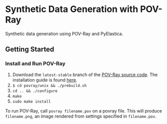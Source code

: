 # Synthetic Data Generation with POV-Ray

Synthetic data generation using POV-Ray and PyElastica.


## Getting Started

### Install and Run POV-Ray 

1. Download the `latest-stable` branch of the [POV-Ray source code](https://github.com/POV-Ray/povray/tree/latest-stable). The installation guide is found [here](https://github.com/POV-Ray/povray/blob/latest-stable/unix/README.md).
2. `$ cd povray/unix && ./prebuild.sh`
3. `cd .. && ./configure`
4. `make`
5. `sudo make install`

To run POV-Ray, call `povray filename.pov` on a povray file. This will produce `filename.png`, an image rendered from settings specified in `filename.pov`.